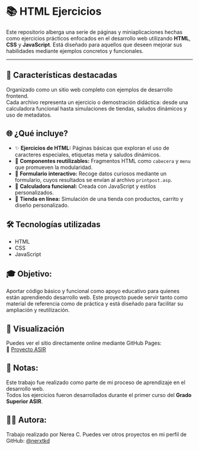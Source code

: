 # 📚 HTML Ejercicios

Este repositorio alberga una serie de páginas y miniaplicaciones hechas como ejercicios prácticos enfocados en el desarrollo web utilizando **HTML**, **CSS** y **JavaScript**. 
Está diseñado para aquellos que deseen mejorar sus habilidades mediante ejemplos concretos y funcionales.

---

## 📌 Características destacadas
Organizado como un sitio web completo con ejemplos de desarrollo frontend.  
Cada archivo representa un ejercicio o demostración didáctica: desde una calculadora funcional hasta simulaciones de tiendas, saludos dinámicos y uso de metadatos.

## 🌐 ¿Qué incluye?

- ✨ **Ejercicios de HTML:** Páginas básicas que exploran el uso de caracteres especiales, etiquetas meta y saludos dinámicos.
- 🧩 **Componentes reutilizables:** Fragmentos HTML como `cabecera` y `menu` que promueven la modularidad.
- 📝 **Formulario interactivo:** Recoge datos curiosos mediante un formulario, cuyos resultados se envían al archivo `printpost.asp`.
- 🧮 **Calculadora funcional:** Creada con JavaScript y estilos personalizados.
- 🛒 **Tienda en línea:** Simulación de una tienda con productos, carrito y diseño personalizado.


## 🛠️ Tecnologías utilizadas

- HTML
- CSS
- JavaScript

## 🎓 Objetivo:

Aportar código básico y funcional como apoyo educativo para quienes están aprendiendo desarrollo web. 
Este proyecto puede servir tanto como material de referencia como de práctica y está diseñado para facilitar su ampliación y reutilización.

## 🚀 Visualización  
Puedes ver el sitio directamente online mediante GitHub Pages:  
🔗 [Proyecto ASIR](https://nerxtkd.github.io/HTML-Exercises/)

## 📌 Notas:

Este trabajo fue realizado como parte de mi proceso de aprendizaje en el desarrollo web.  
Todos los ejercicios fueron desarrollados durante el primer curso del **Grado Superior ASIR**.


## 👩‍💻 Autora:
Trabajo realizado por Nerea C. Puedes ver otros proyectos en mi perfil de GitHub: [@nerxtkd](https://github.com/nerxtkd)
